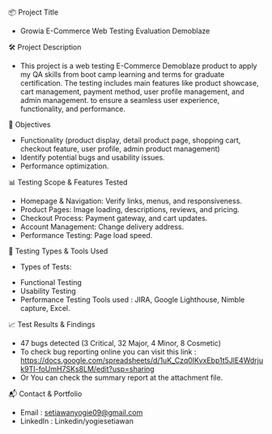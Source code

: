 📦 Project Title
- Growia E-Commerce Web Testing Evaluation Demoblaze

🛠️ Project Description
- This project is a web testing E-Commerce Demoblaze product to apply my QA skills from boot camp learning and terms for graduate certification. The testing includes main features like product showcase, cart management, payment method, user profile management, and admin management. to ensure a seamless user experience, functionality, and performance.

🎯 Objectives
- Functionality (product display, detail product page, shopping cart, checkout feature, user profile, admin product management)
- Identify potential bugs and usability issues.
- Performance optimization.

📊 Testing Scope & Features Tested
- Homepage & Navigation: Verify links, menus, and responsiveness.
- Product Pages: Image loading, descriptions, reviews, and pricing.
- Checkout Process: Payment gateway, and cart updates.
- Account Management: Change delivery address.
- Performance Testing: Page load speed.

🧪 Testing Types & Tools Used
* Types of Tests:
- Functional Testing
- Usability Testing
- Performance Testing
Tools used : JIRA, Google Lighthouse, Nimble capture, Excel.

📈 Test Results & Findings
- 47 bugs detected (3 Critical, 32 Major, 4 Minor, 8 Cosmetic)
- To check bug reporting online you can visit this link : https://docs.google.com/spreadsheets/d/1uK_Czq0IKvxEbp1t5JlE4Wdrjuk9TI-foUmH7SKs8LM/edit?usp=sharing
- Or You can check the summary report at the attachment file.

📬 Contact & Portfolio
- Email : setiawanyogie09@gmail.com
- LinkedIn : Linkedin/yogiesetiawan

